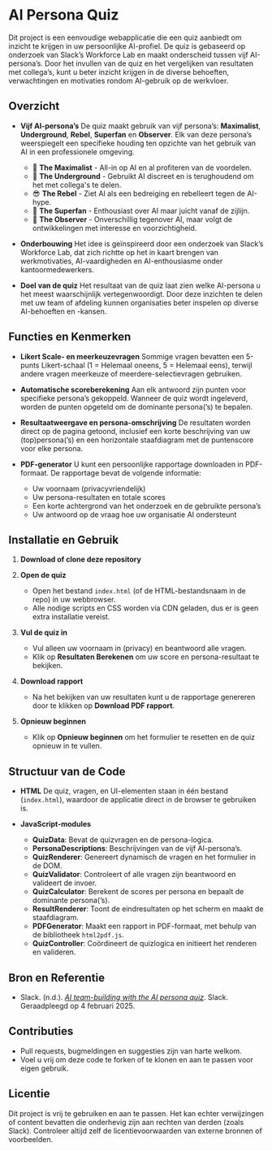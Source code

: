 # AI Persona Quiz

Dit project is een eenvoudige webapplicatie die een quiz aanbiedt om inzicht te krijgen in uw persoonlijke AI-profiel. De quiz is gebaseerd op onderzoek van Slack’s Workforce Lab en maakt onderscheid tussen vijf AI-persona’s. Door het invullen van de quiz en het vergelijken van resultaten met collega’s, kunt u beter inzicht krijgen in de diverse behoeften, verwachtingen en motivaties rondom AI-gebruik op de werkvloer.

## Overzicht

- **Vijf AI-persona’s**
  De quiz maakt gebruik van vijf persona’s: **Maximalist**, **Underground**, **Rebel**, **Superfan** en **Observer**. Elk van deze persona’s weerspiegelt een specifieke houding ten opzichte van het gebruik van AI in een professionele omgeving.

  - 🥰 **The Maximalist** - All-in op AI en al profiteren van de voordelen.
  - 🤫 **The Underground** - Gebruikt AI discreet en is terughoudend om het met collega's te delen.
  - 😎 **The Rebel** - Ziet AI als een bedreiging en rebelleert tegen de AI-hype.
  - 🤩 **The Superfan** - Enthousiast over AI maar juicht vanaf de zijlijn.
  - 🧐 **The Observer** - Onverschillig tegenover AI, maar volgt de ontwikkelingen met interesse en voorzichtigheid.

- **Onderbouwing**
  Het idee is geïnspireerd door een onderzoek van Slack’s Workforce Lab, dat zich richtte op het in kaart brengen van werkmotivaties, AI-vaardigheden en AI-enthousiasme onder kantoormedewerkers.

- **Doel van de quiz**
  Het resultaat van de quiz laat zien welke AI-persona u het meest waarschijnlijk vertegenwoordigt. Door deze inzichten te delen met uw team of afdeling kunnen organisaties beter inspelen op diverse AI-behoeften en -kansen.

## Functies en Kenmerken

- **Likert Scale- en meerkeuzevragen**
  Sommige vragen bevatten een 5-punts Likert-schaal (1 = Helemaal oneens, 5 = Helemaal eens), terwijl andere vragen meerkeuze of meerdere-selectievragen gebruiken.

- **Automatische scoreberekening**
  Aan elk antwoord zijn punten voor specifieke persona’s gekoppeld. Wanneer de quiz wordt ingeleverd, worden de punten opgeteld om de dominante persona(’s) te bepalen.

- **Resultaatweergave en persona-omschrijving**
  De resultaten worden direct op de pagina getoond, inclusief een korte beschrijving van uw (top)persona(’s) en een horizontale staafdiagram met de puntenscore voor elke persona.

- **PDF-generator**
  U kunt een persoonlijke rapportage downloaden in PDF-formaat. De rapportage bevat de volgende informatie:
  - Uw voornaam (privacyvriendelijk)
  - Uw persona-resultaten en totale scores
  - Een korte achtergrond van het onderzoek en de gebruikte persona’s
  - Uw antwoord op de vraag hoe uw organisatie AI ondersteunt

## Installatie en Gebruik

1. **Download of clone deze repository**

2. **Open de quiz**
   - Open het bestand `index.html` (of de HTML-bestandsnaam in de repo) in uw webbrowser.
   - Alle nodige scripts en CSS worden via CDN geladen, dus er is geen extra installatie vereist.

3. **Vul de quiz in**
   - Vul alleen uw voornaam in (privacy) en beantwoord alle vragen.
   - Klik op **Resultaten Berekenen** om uw score en persona-resultaat te bekijken.

4. **Download rapport**
   - Na het bekijken van uw resultaten kunt u de rapportage genereren door te klikken op **Download PDF rapport**.

5. **Opnieuw beginnen**
   - Klik op **Opnieuw beginnen** om het formulier te resetten en de quiz opnieuw in te vullen.

## Structuur van de Code

- **HTML**
  De quiz, vragen, en UI-elementen staan in één bestand (`index.html`), waardoor de applicatie direct in de browser te gebruiken is.

- **JavaScript-modules**
  - **QuizData**: Bevat de quizvragen en de persona-logica.
  - **PersonaDescriptions**: Beschrijvingen van de vijf AI-persona’s.
  - **QuizRenderer**: Genereert dynamisch de vragen en het formulier in de DOM.
  - **QuizValidator**: Controleert of alle vragen zijn beantwoord en valideert de invoer.
  - **QuizCalculator**: Berekent de scores per persona en bepaalt de dominante persona(’s).
  - **ResultRenderer**: Toont de eindresultaten op het scherm en maakt de staafdiagram.
  - **PDFGenerator**: Maakt een rapport in PDF-formaat, met behulp van de bibliotheek `html2pdf.js`.
  - **QuizController**: Coördineert de quizlogica en initieert het renderen en valideren.

## Bron en Referentie

- Slack. (n.d.). [*AI team-building with the AI persona quiz*](https://slack.com/blog/transformation/ai-team-building-with-the-ai-personas-quiz). Slack. Geraadpleegd op 4 februari 2025.

## Contributies

- Pull requests, bugmeldingen en suggesties zijn van harte welkom.
- Voel u vrij om deze code te forken of te klonen en aan te passen voor eigen gebruik.

## Licentie

Dit project is vrij te gebruiken en aan te passen. Het kan echter verwijzingen of content bevatten die onderhevig zijn aan rechten van derden (zoals Slack). Controleer altijd zelf de licentievoorwaarden van externe bronnen of voorbeelden.
